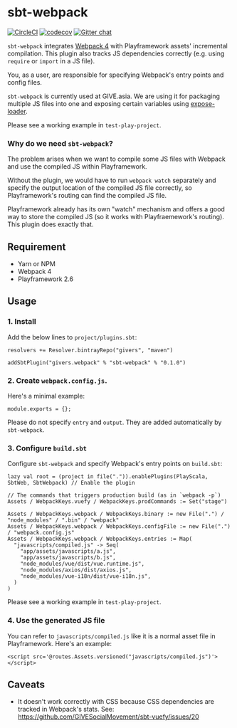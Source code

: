 sbt-webpack
=============

[![CircleCI](https://circleci.com/gh/GIVESocialMovement/sbt-webpack/tree/master.svg?style=shield)](https://circleci.com/gh/GIVESocialMovement/sbt-webpack/tree/master)
[![codecov](https://codecov.io/gh/GIVESocialMovement/sbt-webpack/branch/master/graph/badge.svg)](https://codecov.io/gh/GIVESocialMovement/sbt-webpack)
[![Gitter chat](https://badges.gitter.im/GIVE-asia/gitter.png)](https://gitter.im/GIVE-asia/Lobby)

`sbt-webpack` integrates [Webpack 4](https://webpack.js.org) with Playframework assets' incremental compilation. 
This plugin also tracks JS dependencies correctly (e.g. using `require` or `import` in a JS file).

You, as a user, are responsible for specifying Webpack's entry points and config files.

`sbt-webpack` is currently used at GIVE.asia. We are using it for packaging multiple JS files into one
 and exposing certain variables using [expose-loader](https://github.com/webpack-contrib/expose-loader).
 
Please see a working example in `test-play-project`.


### Why do we need `sbt-webpack`?

The problem arises when we want to compile some JS files with Webpack and use the compiled JS within Playframework.

Without the plugin, we would have to run `webpack watch` separately and specify the output location of the compiled JS file correctly, so Playframework's routing can find the compiled JS file.

Playframework already has its own "watch" mechanism and offers a good way to store the compiled JS (so it works with Playfraemework's routing). This plugin does exactly that.

 
Requirement
------------

* Yarn or NPM
* Webpack 4
* Playframework 2.6
 
 
Usage
------

### 1. Install

Add the below lines to `project/plugins.sbt`:

```
resolvers += Resolver.bintrayRepo("givers", "maven")

addSbtPlugin("givers.webpack" % "sbt-webpack" % "0.1.0")
```


### 2. Create `webpack.config.js`.

Here's a minimal example:

```
module.exports = {};
```

Please do not specify `entry` and `output`. They are added automatically by `sbt-webpack`.


### 3. Configure `build.sbt`

Configure `sbt-webpack` and specify Webpack's entry points on `build.sbt`:

```
lazy val root = (project in file(".")).enablePlugins(PlayScala, SbtWeb, SbtWebpack) // Enable the plugin

// The commands that triggers production build (as in `webpack -p`)
Assets / WebpackKeys.vuefy / WebpackKeys.prodCommands := Set("stage")

Assets / WebpackKeys.webpack / WebpackKeys.binary := new File(".") / "node_modules" / ".bin" / "webpack"
Assets / WebpackKeys.webpack / WebpackKeys.configFile := new File(".") / "webpack.config.js"
Assets / WebpackKeys.webpack / WebpackKeys.entries := Map(
  "javascripts/compiled.js" -> Seq(
    "app/assets/javascripts/a.js",
    "app/assets/javascripts/b.js",
    "node_modules/vue/dist/vue.runtime.js",
    "node_modules/axios/dist/axios.js",
    "node_modules/vue-i18n/dist/vue-i18n.js",
  )
)
```

Please see a working example in `test-play-project`.


### 4. Use the generated JS file

You can refer to `javascripts/compiled.js` like it is a normal asset file in Playframework. Here's an example:

```
<script src='@routes.Assets.versioned("javascripts/compiled.js")'></script>
```


Caveats
--------

* It doesn't work correctly with CSS because CSS dependencies are tracked in Webpack's stats. See: https://github.com/GIVESocialMovement/sbt-vuefy/issues/20
